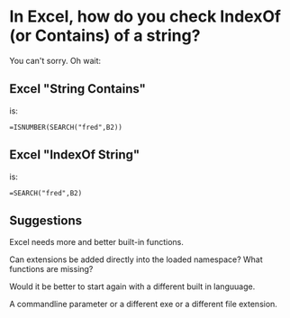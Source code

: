 ﻿# In Excel, how do you check IndexOf (or Contains) of a string?

You can't sorry. Oh wait:

## Excel "String Contains"

is:

	=ISNUMBER(SEARCH("fred",B2))

## Excel "IndexOf String"

is:

	=SEARCH("fred",B2)

## Suggestions

Excel needs more and better built-in functions.

Can extensions be added directly into the loaded namespace? What functions are missing?

Would it be better to start again with a different built in languuage.

A commandline parameter or a different exe or a different file extension.
